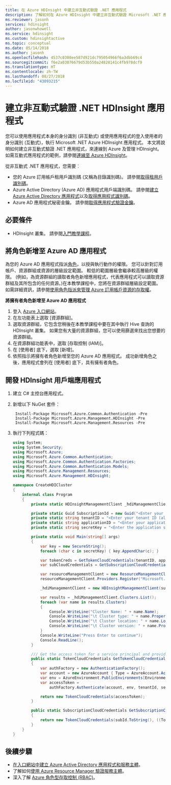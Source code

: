 ```yaml
---
title: 在 Azure HDInsight 中建立非互動式驗證 .NET 應用程式
description: 了解如何在 Azure HDInsight 中建立非互動式驗證 Microsoft .NET 應用程式。
ms.reviewer: jasonh
services: hdinsight
author: jasonwhowell
ms.service: hdinsight
ms.custom: hdinsightactive
ms.topic: conceptual
ms.date: 05/14/2018
ms.author: jasonh
ms.openlocfilehash: 4537c0308ee587d921dc795054966f6a3dbb69c4
ms.sourcegitcommit: f6e2a03076679d53b550a24828141c4fb978dcf9
ms.translationtype: HT
ms.contentlocale: zh-TW
ms.lasthandoff: 08/27/2018
ms.locfileid: "43093215"
---
```

# <a name="create-a-non-interactive-authentication-net-hdinsight-application"></a>建立非互動式驗證 .NET HDInsight 應用程式
您可以使用應用程式本身的身分識別 (非互動式) 或使用應用程式的登入使用者的身分識別 (互動式)，執行 Microsoft .NET Azure HDInsight 應用程式。 本文將說明如何建立非互動式驗證 .NET 應用程式，來連線到 Azure 及管理 HDInsight。 如需互動式應用程式的範例，請參閱[連線至 Azure HDInsight](hdinsight-administer-use-dotnet-sdk.md#connect-to-azure-hdinsight)。 

從非互動式 .NET 應用程式，您需要︰

* 您的 Azure 訂用帳戶租用戶識別碼 (又稱為目錄識別碼)。 請參閱[取得租用戶識別碼](../azure-resource-manager/resource-group-create-service-principal-portal.md#get-tenant-id)。
* Azure Active Directory (Azure AD) 應用程式用戶端識別碼。 請參閱[建立 Azure Active Directory 應用程式](../azure-resource-manager/resource-group-create-service-principal-portal.md#create-an-azure-active-directory-application)以及[取得應用程式識別碼](../azure-resource-manager/resource-group-create-service-principal-portal.md#get-application-id-and-authentication-key)。
* Azure AD 應用程式秘密金鑰。 請參閱[取得應用程式驗證金鑰](../azure-resource-manager/resource-group-create-service-principal-portal.md#get-application-id-and-authentication-key)。

## <a name="prerequisites"></a>必要條件
* HDInsight 叢集。 請參閱[入門教學課程](hadoop/apache-hadoop-linux-tutorial-get-started.md#create-cluster)。

## <a name="assign-a-role-to-the-azure-ad-application"></a>將角色新增至 Azure AD 應用程式
為您的 Azure AD 應用程式指派[角色](../role-based-access-control/built-in-roles.md)，以授與執行動作的權限。 您可以針對訂用帳戶、資源群組或資源的層級設定範圍。 較低的範圍層級會繼承較高層級的權限。 (例如，為資源群組的讀取者角色新增應用程式，代表應用程式可以讀取資源群組及其所包含的任何資源。)在本教學課程中，您將在資源群組層級設定範圍。 如需詳細資訊，請參閱[使用角色指派來管理 Azure 訂用帳戶資源的存取權](../role-based-access-control/role-assignments-portal.md)。

**將擁有者角色新增至 Azure AD 應用程式**

1. 登入 [Azure 入口網站](https://portal.azure.com)。
2. 在左功能表上選取 [資源群組]。
3. 選取資源群組，它包含您稍後在本教學課程中要在其中執行 Hive 查詢的 HDInsight 叢集。 如果您有大量的資源群組，您可以使用篩選來找出您想要的資源群組。
4. 在資源群組功能表中，選取 [存取控制 (IAM)]。
5. 在 [使用者] 底下，選取 [新增]。
6. 依照指示將擁有者角色新增至您的 Azure AD 應用程式。 成功新增角色之後，應用程式會列在 [使用者] 底下，具有擁有者角色。 

## <a name="develop-an-hdinsight-client-application"></a>開發 HDInsight 用戶端應用程式

1. 建立 C# 主控台應用程式。
2. 新增以下 NuGet 套件：

        Install-Package Microsoft.Azure.Common.Authentication -Pre
        Install-Package Microsoft.Azure.Management.HDInsight -Pre
        Install-Package Microsoft.Azure.Management.Resources -Pre

3. 執行下列程式碼：

    ```csharp
    using System;
    using System.Security;
    using Microsoft.Azure;
    using Microsoft.Azure.Common.Authentication;
    using Microsoft.Azure.Common.Authentication.Factories;
    using Microsoft.Azure.Common.Authentication.Models;
    using Microsoft.Azure.Management.Resources;
    using Microsoft.Azure.Management.HDInsight;
    
    namespace CreateHDICluster
    {
        internal class Program
        {
            private static HDInsightManagementClient _hdiManagementClient;
    
            private static Guid SubscriptionId = new Guid("<Enter your Azure subscription ID>");
            private static string tenantID = "<Enter your tenant ID (also called directory ID)>";
            private static string applicationID = "<Enter your application ID>";
            private static string secretKey = "<Enter the application secret key>";
    
            private static void Main(string[] args)
            {
                var key = new SecureString();
                foreach (char c in secretKey) { key.AppendChar(c); }
    
                var tokenCreds = GetTokenCloudCredentials(tenantID, applicationID, key);
                var subCloudCredentials = GetSubscriptionCloudCredentials(tokenCreds, SubscriptionId);
    
                var resourceManagementClient = new ResourceManagementClient(subCloudCredentials);
                resourceManagementClient.Providers.Register("Microsoft.HDInsight");
    
                _hdiManagementClient = new HDInsightManagementClient(subCloudCredentials);
    
                var results = _hdiManagementClient.Clusters.List();
                foreach (var name in results.Clusters)
                {
                    Console.WriteLine("Cluster Name: " + name.Name);
                    Console.WriteLine("\t Cluster type: " + name.Properties.ClusterDefinition.ClusterType);
                    Console.WriteLine("\t Cluster location: " + name.Location);
                    Console.WriteLine("\t Cluster version: " + name.Properties.ClusterVersion);
                }
                Console.WriteLine("Press Enter to continue");
                Console.ReadLine();
            }
    
            /// Get the access token for a service principal and provided key.          
            public static TokenCloudCredentials GetTokenCloudCredentials(string tenantId, string clientId, SecureString secretKey)
            {
                var authFactory = new AuthenticationFactory();
                var account = new AzureAccount { Type = AzureAccount.AccountType.ServicePrincipal, Id = clientId };
                var env = AzureEnvironment.PublicEnvironments[EnvironmentName.AzureCloud];
                var accessToken =
                    authFactory.Authenticate(account, env, tenantId, secretKey, ShowDialog.Never).AccessToken;
    
                return new TokenCloudCredentials(accessToken);
            }
    
            public static SubscriptionCloudCredentials GetSubscriptionCloudCredentials(SubscriptionCloudCredentials creds, Guid subId)
            {
                return new TokenCloudCredentials(subId.ToString(), ((TokenCloudCredentials)creds).Token);
            }
        }
    }
    ```


## <a name="next-steps"></a>後續步驟
* [在入口網站中建立 Azure Active Directory 應用程式和服務主體](../azure-resource-manager/resource-group-create-service-principal-portal.md)。
* 了解如何[使用 Azure Resource Manager 驗證服務主體](../azure-resource-manager/resource-group-authenticate-service-principal.md)。
* 深入了解 [Azure 角色型存取控制 (RBAC)](../role-based-access-control/role-assignments-portal.md)。
